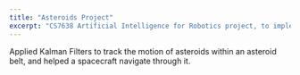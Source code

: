 ```yaml
---
title: "Asteroids Project"
excerpt: "CS7638 Artificial Intelligence for Robotics project, to implement a Kalman filter."
---
```



Applied Kalman Filters to track the motion of asteroids within an asteroid belt, and helped a spacecraft navigate through it.
